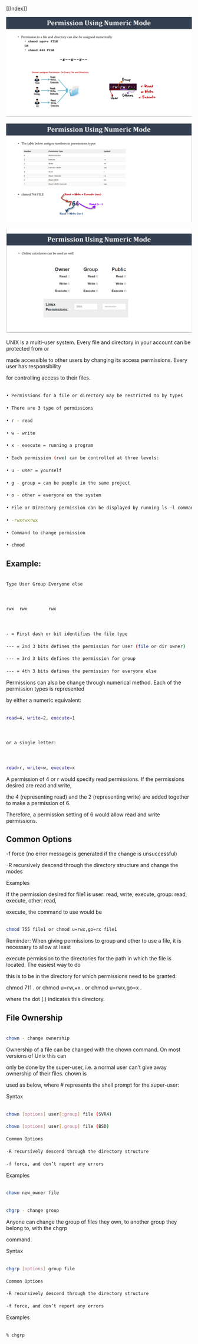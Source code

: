 [[Index]] 


![](assets/file-permission-1.png)

![](assets/file-permission-2.png)

![](assets/file-permission-3.png)



  

UNIX is a multi-user system. Every file and directory in your account can be protected from or

made accessible to other users by changing its access permissions. Every user has responsibility

for controlling access to their files.

```bash 

• Permissions for a file or directory may be restricted to by types

• There are 3 type of permissions

• r - read

• w - write

• x - execute = running a program

• Each permission (rwx) can be controlled at three levels:

• u - user = yourself

• g - group = can be people in the same project

• o - other = everyone on the system

• File or Directory permission can be displayed by running ls –l command

• -rwxrwxrwx

• Command to change permission

• chmod

``` 

  

## Example:

  

```bash 

Type User Group Everyone else

  

rwx  rwx        rwx

  

- = First dash or bit identifies the file type

--- = 2nd 3 bits defines the permission for user (file or dir owner)

--- = 3rd 3 bits defines the permission for group

--- = 4th 3 bits defines the permission for everyone else

``` 

  

Permissions can also be change through numerical method. Each of the permission types is represented

by either a numeric equivalent:

```bash 

read=4, write=2, execute=1

  

or a single letter:

  

read=r, write=w, execute=x

``` 

  

A permission of 4 or r would specify read permissions. If the permissions desired are read and write,

the 4 (representing read) and the 2 (representing write) are added together to make a permission of 6.

Therefore, a permission setting of 6 would allow read and write permissions.

  

## Common Options

-f force (no error message is generated if the change is unsuccessful)

-R recursively descend through the directory structure and change the modes

  

Examples

  

If the permission desired for file1 is user: read, write, execute, group: read, execute, other: read,

execute, the command to use would be

  

```bash 

chmod 755 file1 or chmod u=rwx,go=rx file1

``` 

  

Reminder: When giving permissions to group and other to use a file, it is necessary to allow at least

execute permission to the directories for the path in which the file is located. The easiest way to do

this is to be in the directory for which permissions need to be granted:

chmod 711 . or chmod u=rw,+x . or chmod u=rwx,go=x .

where the dot (.) indicates this directory.

  

## File Ownership

```bash 

chown - change ownership

``` 

  

Ownership of a file can be changed with the chown command. On most versions of Unix this can

only be done by the super-user, i.e. a normal user can’t give away ownership of their files. chown is

used as below, where # represents the shell prompt for the super-user:

  

Syntax

  

```bash 

chown [options] user[:group] file (SVR4)

chown [options] user[.group] file (BSD)

Common Options

-R recursively descend through the directory structure

-f force, and don’t report any errors

``` 

  

Examples

  

```bash 

chown new_owner file

``` 

  

```bash 

chgrp - change group

``` 

  

Anyone can change the group of files they own, to another group they belong to, with the chgrp

command.

  

Syntax

  
```bash   

chgrp [options] group file

Common Options

-R recursively descend through the directory structure

-f force, and don’t report any errors
``` 
  

Examples

  

```bash 

% chgrp

``` 